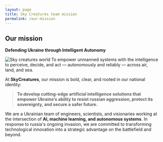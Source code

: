 ```yaml
---
layout: page
title: Sky Creatures team mission
permalink: /our-mission
---
```


## Our mission

**Defending Ukraine through Intelligent Autonomy**


![Sky creatures world](https://skycreatures.com/assets/img/img_4.jpeg "Sky creatures worls")
To empower unmanned systems with the intelligence to perceive, decide, and act — autonomously and reliably — across air, land, and sea.



At **SkyCreatures**, our mission is bold, clear, and rooted in our national identity:

> **To develop cutting-edge artificial intelligence solutions that empower Ukraine’s ability to resist russian aggression, protect its sovereignty, and secure a safer future.**

We are a Ukrainian team of engineers, scientists, and visionaries working at the intersection of **AI, machine learning, and autonomous systems**. In response to russia's ongoing invasion, we are committed to transforming technological innovation into a strategic advantage on the battlefield and beyond.

